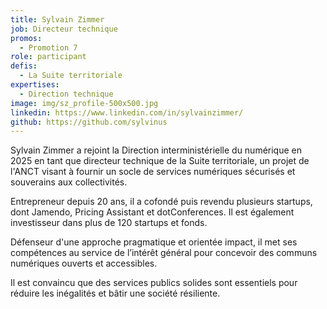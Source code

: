 ```yaml
---
title: Sylvain Zimmer
job: Directeur technique
promos:
  - Promotion 7
role: participant
defis:
  - La Suite territoriale
expertises:
  - Direction technique
image: img/sz_profile-500x500.jpg
linkedin: https://www.linkedin.com/in/sylvainzimmer/
github: https://github.com/sylvinus
---
```

Sylvain Zimmer a rejoint la Direction interministérielle du numérique en 2025 en tant que directeur technique de la Suite territoriale, un projet de l'ANCT visant à fournir un socle de services numériques sécurisés et souverains aux collectivités.

Entrepreneur depuis 20 ans, il a cofondé puis revendu plusieurs startups, dont Jamendo, Pricing Assistant et dotConferences. Il est également investisseur dans plus de 120 startups et fonds.

Défenseur d'une approche pragmatique et orientée impact, il met ses compétences au service de l’intérêt général pour concevoir des communs numériques ouverts et accessibles.

Il est convaincu que des services publics solides sont essentiels pour réduire les inégalités et bâtir une société résiliente.